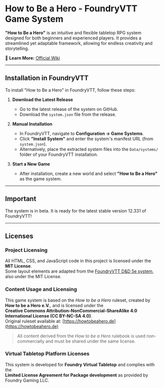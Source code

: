 # How to Be a Hero - FoundryVTT Game System  

**"How to Be a Hero"** is an intuitive and flexible tabletop RPG system designed for both beginners and experienced players. It provides a streamlined yet adaptable framework, allowing for endless creativity and storytelling.  

📖 **Learn More:** [Official Wiki](https://howtobeahero.de/index.php/Hauptseite/en)  

---

## Installation in FoundryVTT  

To install "How to Be a Hero" in FoundryVTT, follow these steps:  

1. **Download the Latest Release**  
   - Go to the latest release of the system on GitHub.  
   - Download the `system.json` file from the release.  

2. **Manual Installation**  
   - In FoundryVTT, navigate to **Configuration → Game Systems**.  
   - Click **"Install System"** and enter the system's manifest URL (from `system.json`).  
   - Alternatively, place the extracted system files into the `Data/systems/` folder of your FoundryVTT installation.  

3. **Start a New Game**  
   - After installation, create a new world and select **"How to Be a Hero"** as the game system.
---

## Important
The system is in beta. It is ready for the latest stable version 12.331 of FoundryVTT!

---

## Licenses

### Project Licensing

All HTML, CSS, and JavaScript code in this project is licensed under the **MIT License**.  
Some layout elements are adapted from the [FoundryVTT D&D 5e system](https://github.com/foundryvtt/dnd5e), also under the MIT License.

### Content Usage and Licensing

This game system is based on the *How to be a Hero* ruleset, created by **How to be a Hero e.V.**, and is licensed under the  
**Creative Commons Attribution-NonCommercial-ShareAlike 4.0 International License (CC BY-NC-SA 4.0)**.  
Original ruleset available at: [https://howtobeahero.de](https://howtobeahero.de)

> All content derived from the *How to be a Hero* rulebook is used non-commercially and must be shared under the same license.

### Virtual Tabletop Platform Licenses

This system is developed for **Foundry Virtual Tabletop** and complies with the  
**Limited License Agreement for Package development** as provided by Foundry Gaming LLC.
